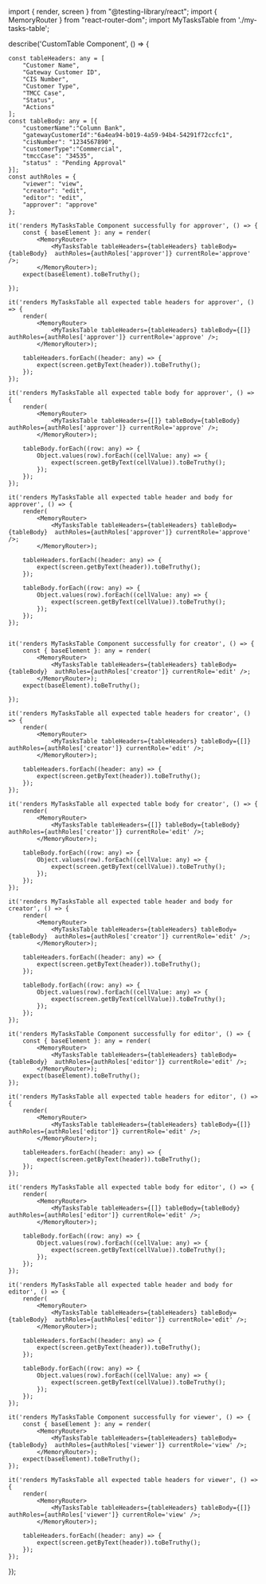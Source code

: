 
import { render, screen } from "@testing-library/react";
import { MemoryRouter } from "react-router-dom";
import MyTasksTable from './my-tasks-table';

describe('CustomTable Component', () => {

    const tableHeaders: any = [
        "Customer Name",
        "Gateway Customer ID",
        "CIS Number",
        "Customer Type",
        "TMCC Case",
        "Status",
        "Actions"
    ];
    const tableBody: any = [{
        "customerName":"Column Bank",
        "gatewayCustomerId":"6a4ea94-b019-4a59-94b4-54291f72ccfc1",
        "cisNumber": "1234567890",
        "customerType":"Commercial",
        "tmccCase": "34535",
        "status" : "Pending Approval"
    }];
    const authRoles = {
        "viewer": "view",
        "creator": "edit",
        "editor": "edit",
        "approver": "approve"
    };

    it('renders MyTasksTable Component successfully for approver', () => {
        const { baseElement }: any = render(
            <MemoryRouter>
                <MyTasksTable tableHeaders={tableHeaders} tableBody={tableBody}  authRoles={authRoles['approver']} currentRole='approve' />;
            </MemoryRouter>);
        expect(baseElement).toBeTruthy();
    
    });

    it('renders MyTasksTable all expected table headers for approver', () => {
        render(
            <MemoryRouter>
                <MyTasksTable tableHeaders={tableHeaders} tableBody={[]}  authRoles={authRoles['approver']} currentRole='approve' />;
            </MemoryRouter>);

        tableHeaders.forEach((header: any) => {
            expect(screen.getByText(header)).toBeTruthy();
        });
    });

    it('renders MyTasksTable all expected table body for approver', () => {
        render(
            <MemoryRouter>
                <MyTasksTable tableHeaders={[]} tableBody={tableBody}  authRoles={authRoles['approver']} currentRole='approve' />;
            </MemoryRouter>);

        tableBody.forEach((row: any) => {
            Object.values(row).forEach((cellValue: any) => {
                expect(screen.getByText(cellValue)).toBeTruthy();
            });
        });
    });

    it('renders MyTasksTable all expected table header and body for approver', () => {
        render(
            <MemoryRouter>
                <MyTasksTable tableHeaders={tableHeaders} tableBody={tableBody}  authRoles={authRoles['approver']} currentRole='approve' />;
            </MemoryRouter>);

        tableHeaders.forEach((header: any) => {
            expect(screen.getByText(header)).toBeTruthy();
        });

        tableBody.forEach((row: any) => {
            Object.values(row).forEach((cellValue: any) => {
                expect(screen.getByText(cellValue)).toBeTruthy();
            });
        });
    });


    it('renders MyTasksTable Component successfully for creator', () => {
        const { baseElement }: any = render(
            <MemoryRouter>
                <MyTasksTable tableHeaders={tableHeaders} tableBody={tableBody}  authRoles={authRoles['creator']} currentRole='edit' />;
            </MemoryRouter>);
        expect(baseElement).toBeTruthy();
    
    });

    it('renders MyTasksTable all expected table headers for creator', () => {
        render(
            <MemoryRouter>
                <MyTasksTable tableHeaders={tableHeaders} tableBody={[]}  authRoles={authRoles['creator']} currentRole='edit' />;
            </MemoryRouter>);

        tableHeaders.forEach((header: any) => {
            expect(screen.getByText(header)).toBeTruthy();
        });
    });

    it('renders MyTasksTable all expected table body for creator', () => {
        render(
            <MemoryRouter>
                <MyTasksTable tableHeaders={[]} tableBody={tableBody}  authRoles={authRoles['creator']} currentRole='edit' />;
            </MemoryRouter>);

        tableBody.forEach((row: any) => {
            Object.values(row).forEach((cellValue: any) => {
                expect(screen.getByText(cellValue)).toBeTruthy();
            });
        });
    });

    it('renders MyTasksTable all expected table header and body for creator', () => {
        render(
            <MemoryRouter>
                <MyTasksTable tableHeaders={tableHeaders} tableBody={tableBody}  authRoles={authRoles['creator']} currentRole='edit' />;
            </MemoryRouter>);

        tableHeaders.forEach((header: any) => {
            expect(screen.getByText(header)).toBeTruthy();
        });

        tableBody.forEach((row: any) => {
            Object.values(row).forEach((cellValue: any) => {
                expect(screen.getByText(cellValue)).toBeTruthy();
            });
        });
    });

    it('renders MyTasksTable Component successfully for editor', () => {
        const { baseElement }: any = render(
            <MemoryRouter>
                <MyTasksTable tableHeaders={tableHeaders} tableBody={tableBody}  authRoles={authRoles['editor']} currentRole='edit' />;
            </MemoryRouter>);
        expect(baseElement).toBeTruthy();
    });

    it('renders MyTasksTable all expected table headers for editor', () => {
        render(
            <MemoryRouter>
                <MyTasksTable tableHeaders={tableHeaders} tableBody={[]}  authRoles={authRoles['editor']} currentRole='edit' />;
            </MemoryRouter>);

        tableHeaders.forEach((header: any) => {
            expect(screen.getByText(header)).toBeTruthy();
        });
    });

    it('renders MyTasksTable all expected table body for editor', () => {
        render(
            <MemoryRouter>
                <MyTasksTable tableHeaders={[]} tableBody={tableBody}  authRoles={authRoles['editor']} currentRole='edit' />;
            </MemoryRouter>);

        tableBody.forEach((row: any) => {
            Object.values(row).forEach((cellValue: any) => {
                expect(screen.getByText(cellValue)).toBeTruthy();
            });
        });
    });

    it('renders MyTasksTable all expected table header and body for editor', () => {
        render(
            <MemoryRouter>
                <MyTasksTable tableHeaders={tableHeaders} tableBody={tableBody}  authRoles={authRoles['editor']} currentRole='edit' />;
            </MemoryRouter>);

        tableHeaders.forEach((header: any) => {
            expect(screen.getByText(header)).toBeTruthy();
        });

        tableBody.forEach((row: any) => {
            Object.values(row).forEach((cellValue: any) => {
                expect(screen.getByText(cellValue)).toBeTruthy();
            });
        });
    });

    it('renders MyTasksTable Component successfully for viewer', () => {
        const { baseElement }: any = render(
            <MemoryRouter>
                <MyTasksTable tableHeaders={tableHeaders} tableBody={tableBody}  authRoles={authRoles['viewer']} currentRole='view' />;
            </MemoryRouter>);
        expect(baseElement).toBeTruthy();
    });

    it('renders MyTasksTable all expected table headers for viewer', () => {
        render(
            <MemoryRouter>
                <MyTasksTable tableHeaders={tableHeaders} tableBody={[]}  authRoles={authRoles['viewer']} currentRole='view' />;
            </MemoryRouter>);

        tableHeaders.forEach((header: any) => {
            expect(screen.getByText(header)).toBeTruthy();
        });
    });

});
